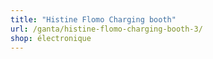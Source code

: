```yaml
---
title: "Histine Flomo Charging booth"
url: /ganta/histine-flomo-charging-booth-3/
shop: électronique
---
```

